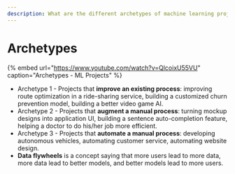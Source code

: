 ```yaml
---
description: What are the different archetypes of machine learning projects?
---
```


# Archetypes

{% embed url="https://www.youtube.com/watch?v=QlcoixU55VU" caption="Archetypes - ML Projects" %}

* Archetype 1 - Projects that **improve an existing process**: improving route optimization in a ride-sharing service, building a customized churn prevention model, building a better video game AI.
* Archetype 2 - Projects that **augment a manual process**: turning mockup designs into application UI, building a sentence auto-completion feature, helping a doctor to do his/her job more efficient.
* Archetype 3 - Projects that **automate a manual process**: developing autonomous vehicles, automating customer service, automating website design.
* **Data flywheels** is a concept saying that more users lead to more data, more data lead to better models, and better models lead to more users.

